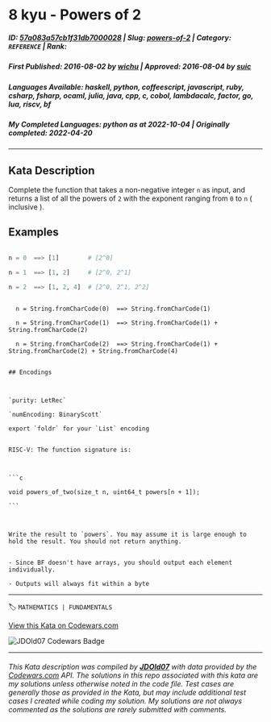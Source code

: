 # 8 kyu - Powers of 2

##### **ID**: [57a083a57cb1f31db7000028](https://www.codewars.com/kata/57a083a57cb1f31db7000028) | **Slug**: [powers-of-2](https://www.codewars.com/kata/57a083a57cb1f31db7000028) | **Category**: `REFERENCE` | **Rank**: <span style="color:white">8 kyu</span>

##### **First Published**: 2016-08-02 ***by*** [wichu](https://www.codewars.com/users/wichu) | **Approved**: 2016-08-04 ***by*** [suic](https://www.codewars.com/users/suic)

##### **Languages Available**: haskell, python, coffeescript, javascript, ruby, csharp, fsharp, ocaml, julia, java, cpp, c, cobol, lambdacalc, factor, go, lua, riscv, bf

##### **My Completed Languages**: python ***as at*** 2022-10-04 | **Originally completed**: 2022-04-20

---

## Kata Description


Complete the function that takes a non-negative integer `n` as input, and returns a list of all the powers of `2` with the exponent ranging from `0` to `n` ( inclusive ).



## Examples



```python

n = 0  ==> [1]        # [2^0]

n = 1  ==> [1, 2]     # [2^0, 2^1]

n = 2  ==> [1, 2, 4]  # [2^0, 2^1, 2^2]

```

```bf

  n = String.fromCharCode(0)  ==> String.fromCharCode(1)

  n = String.fromCharCode(1)  ==> String.fromCharCode(1) + String.fromCharCode(2)

  n = String.fromCharCode(2)  ==> String.fromCharCode(1) + String.fromCharCode(2) + String.fromCharCode(4)

```

~~~if:lambdacalc

## Encodings



`purity: LetRec`  

`numEncoding: BinaryScott`  

export `foldr` for your `List` encoding

~~~



~~~if:riscv

RISC-V: The function signature is:



```c

void powers_of_two(size_t n, uint64_t powers[n + 1]);

```



Write the result to `powers`. You may assume it is large enough to hold the result. You should not return anything.

~~~

~~~if:bf

- Since BF doesn't have arrays, you should output each element individually.

- Outputs will always fit within a byte

~~~

---


🏷 `MATHEMATICS | FUNDAMENTALS`


[View this Kata on Codewars.com](https://www.codewars.com/kata/57a083a57cb1f31db7000028)

![](https://www.codewars.com/users/jdold07/badges/large "JDOld07 Codewars Badge")

---

###### *This Kata description was compiled by [**JDOld07**](https://tpstech.dev) with data provided by the [Codewars.com](https://www.codewars.com) API.  The solutions in this repo associated with this kata are my solutions unless otherwise noted in the code file.  Test cases are generally those as provided in the Kata, but may include additional test cases I created while coding my solution.  My solutions are not always commented as the solutions are rarely submitted with comments.*
